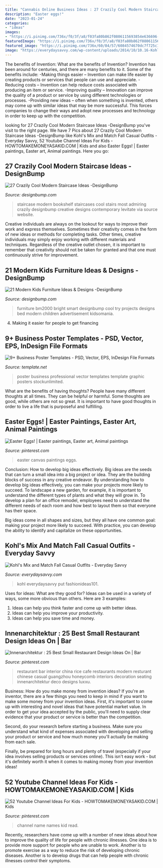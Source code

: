 ```yaml
---
title: "Cannabis Online Business Ideas : 27 Crazily Cool Modern Staircase Ideas -designbump"
description: "Easter eggs!"
date: "2023-01-24"
categories:
- "ideas"
images:
- "https://i.pinimg.com/736x/f0/3f/a8/f03fa80b862f0806115693854e636696--easter-eggs-art-projects.jpg"
featuredImage: "https://i.pinimg.com/736x/f0/3f/a8/f03fa80b862f0806115693854e636696--easter-eggs-art-projects.jpg"
featured_image: "https://i.pinimg.com/736x/60/84/57/6084574670dc7f725c1ce80f75c6d32d.jpg"
image: "https://everydaysavvy.com/wp-content/uploads/2014/10/10.16-Kohls-Fall-Fashion-Board-VERTICAL.jpg"
---
```



The benefits of Invention: What are the benefits of Invention?
Invention has been around for centuries, and there are many benefits to it. Some of the benefits include: 
-Making things easier – Invention can make life easier by creating products or services that people can use and appreciate. 
-Reducing costs – Invention can help reduce costs associated with producing an item or service. 
-Improving quality – Innovation can improve the quality of a product or service by using different technologies or processes. 
-Providing new ideas – often when something is invented, others may come up with similar ideas that may be more successful. This forces companies to change their ways and adopt new processes and technology in order to keep up with the competition.

	

		
looking for 27 Crazily Cool Modern Staircase Ideas -DesignBump you've visit to the right page. We have 7 Pics about 27 Crazily Cool Modern Staircase Ideas -DesignBump like Kohl&#039;s Mix and Match Fall Casual Outfits - Everyday Savvy, 52 Youtube Channel Ideas For Kids - HOWTOMAKEMONEYASAKID.COM | Kids and also Easter Eggs! | Easter paintings, Easter art, Animal paintings. Here you go:
		
    
## 27 Crazily Cool Modern Staircase Ideas -DesignBump

<img loading=lazy src="https://cdn.designbump.com/wp-content/uploads/2015/12/most-Incredible-Contemporary-Staircase-Inspiration-21.jpg" onerror="this.onerror=null;this.src='https://tse3.mm.bing.net/th?id=OIP.Ky0vfhgD4Ie1q1Uy2tLgIAHaQH&amp;pid=15.1';" alt="27 Crazily Cool Modern Staircase Ideas -DesignBump">

_Source: designbump.com_

>staircase modern bookshelf staircases cool stairs most admiring crazily designbump creative designs contemporary levitate via source website. 

	

Creative individuals are always on the lookout for ways to improve their work and express themselves. Sometimes their creativity comes in the form of new ideas or methods for completing tasks. Other times, creative individuals may simply enjoy working with different materials and techniques. Regardless of the creative outlet chosen, it is important to remember that creativity should not be taken for granted and that one must continuously strive for improvement.

    
## 21 Modern Kids Furniture Ideas &amp; Designs -DesignBump

<img loading=lazy src="https://designbump.com/wp-content/uploads/2015/08/Kids-Furniture1.jpg" onerror="this.onerror=null;this.src='https://tse4.mm.bing.net/th?id=OIP.0IgzW1KMTCV9NytLmkJfIQHaFY&amp;pid=15.1';" alt="21 Modern Kids Furniture Ideas &amp; Designs -DesignBump">

_Source: designbump.com_

>furniture bm2000 bright smart designbump cool try projects designs bed modern children advertisement kidsomania. 

	

4. Making it easier for people to get financing 

    
## 9+ Business Poster Templates - PSD, Vector, EPS, InDesign File Formats

<img loading=lazy src="https://images.template.net/wp-content/uploads/2017/02/09125341/Professional-Business-Poster.jpg" onerror="this.onerror=null;this.src='https://tse2.mm.bing.net/th?id=OIP.wCDlmlwUkgPdFrTuNSq5wQHaKe&amp;pid=15.1';" alt="9+ Business Poster Templates - PSD, Vector, EPS, InDesign File Formats">

_Source: template.net_

>poster business professional vector templates template graphic posters stockunlimited. 

	

What are the benefits of having thoughts?
People have many different thoughts at all times. They can be helpful or harmful. Some thoughts are good, while others are not so great. It is important to have good thoughts in order to live a life that is purposeful and fulfilling.

    
## Easter Eggs! | Easter Paintings, Easter Art, Animal Paintings

<img loading=lazy src="https://i.pinimg.com/736x/f0/3f/a8/f03fa80b862f0806115693854e636696--easter-eggs-art-projects.jpg" onerror="this.onerror=null;this.src='https://tse2.mm.bing.net/th?id=OIP.uKiG88igg5ok902716c_KQHaJ3&amp;pid=15.1';" alt="Easter Eggs! | Easter paintings, Easter art, Animal paintings">

_Source: pinterest.com_

>easter canvas paintings eggs. 

	

Conclusion: How to develop big ideas effectively.
Big ideas are the seeds that can turn a small idea into a big project or idea. They are the building blocks of success in any creative endeavor. By understanding how to develop big ideas effectively, you can make your projects more likely to succeed. 
To landscape a new garden, for example, it is important to understand the different types of plants and what they will grow in. To develop a plan for an office remodel, employees need to understand the different needs of each room and how best to layout them so that everyone has their space. 

 Big ideas come in all shapes and sizes, but they all have one common goal: making your project more likely to succeed. With practice, you can develop the ability to identify and capitalize on these opportunities.

    
## Kohl&#039;s Mix And Match Fall Casual Outfits - Everyday Savvy

<img loading=lazy src="https://everydaysavvy.com/wp-content/uploads/2014/10/10.16-Kohls-Fall-Fashion-Board-VERTICAL.jpg" onerror="this.onerror=null;this.src='https://tse4.mm.bing.net/th?id=OIP.04s61HKFuU36mkuTF6uezwHaOc&amp;pid=15.1';" alt="Kohl&#039;s Mix and Match Fall Casual Outfits - Everyday Savvy">

_Source: everydaysavvy.com_

>kohl everydaysavvy put fashionideas101. 

	

Uses for ideas: What are they good for?
Ideas can be used in a variety of ways, some more obvious than others. Here are 3 examples:
1. Ideas can help you think faster and come up with better ideas.
2. Ideas can help you improve your productivity.    
3. Ideas can help you save time and money.

    
## Innenarchitektur : 25 Best Small Restaurant Design Ideas On | Bar

<img loading=lazy src="https://i.pinimg.com/736x/be/a0/06/bea00666c7db2fd16e13018a1d3abc14.jpg" onerror="this.onerror=null;this.src='https://tse1.mm.bing.net/th?id=OIP.lf6tvcq8meaItsuE46M5uQHaLH&amp;pid=15.1';" alt="Innenarchitektur : 25 Best Small Restaurant Design Ideas On | Bar">

_Source: pinterest.com_

>restaurant bar interior china rice cafe restaurants modern resturant chinese casual guangzhou honeycomb interiors decoration seating innenarchitektur deco designs luxxu. 

	

Business: How do you make money from invention ideas?
If you're an inventor, there are a few things you need to keep in mind if you want to make some money from your invention ideas. 
First, it's important to come up with interesting and novel ideas that have potential market value. In order to get your idea accepted by the public, you'll need to supply clear evidence that your product or service is better than the competition.

Second, do your research before starting a business. Make sure you understand what kind of expenses associated with developing and selling your product or service and how much money you'll actually be making from each sale.

Finally, be prepared for long hours and plenty of travel (especially if your idea involves selling products or services online). This isn't easy work - but it's definitely worth it when it comes to making money from your invention ideas!

    
## 52 Youtube Channel Ideas For Kids - HOWTOMAKEMONEYASAKID.COM | Kids

<img loading=lazy src="https://i.pinimg.com/736x/60/84/57/6084574670dc7f725c1ce80f75c6d32d.jpg" onerror="this.onerror=null;this.src='https://tse4.mm.bing.net/th?id=OIP.riRWULuLhensJGwwcxuJ4AHaLH&amp;pid=15.1';" alt="52 Youtube Channel Ideas For Kids - HOWTOMAKEMONEYASAKID.COM | Kids">

_Source: pinterest.com_

>channel name names kid read. 

	

Recently, researchers have come up with a number of new ideas about how to improve the quality of life for people with chronic illnesses. One idea is to provide more support for people who are unable to work. Another is to promote exercise as a way to reduce the risk of developing chronic diseases. Another is to develop drugs that can help people with chronic illnesses control their symptoms.

